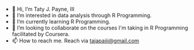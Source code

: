 - 👋 Hi, I’m Taty J. Payne, III
- 👀 I’m interested in data analysis through R Programming.
- 🌱 I’m currently learning R Programming.
- 💞️ I’m looking to collaborate on the courses I'm taking in R Programming facilitated by Coursera.
- 📫 How to reach me. Reach via tajapaiii@gmail.com

<!---
TatyPayne3/TatyPayne3 is a ✨ special ✨ repository because its `README.md` (this file) appears on your GitHub profile.
You can click the Preview link to take a look at your changes.
--->
